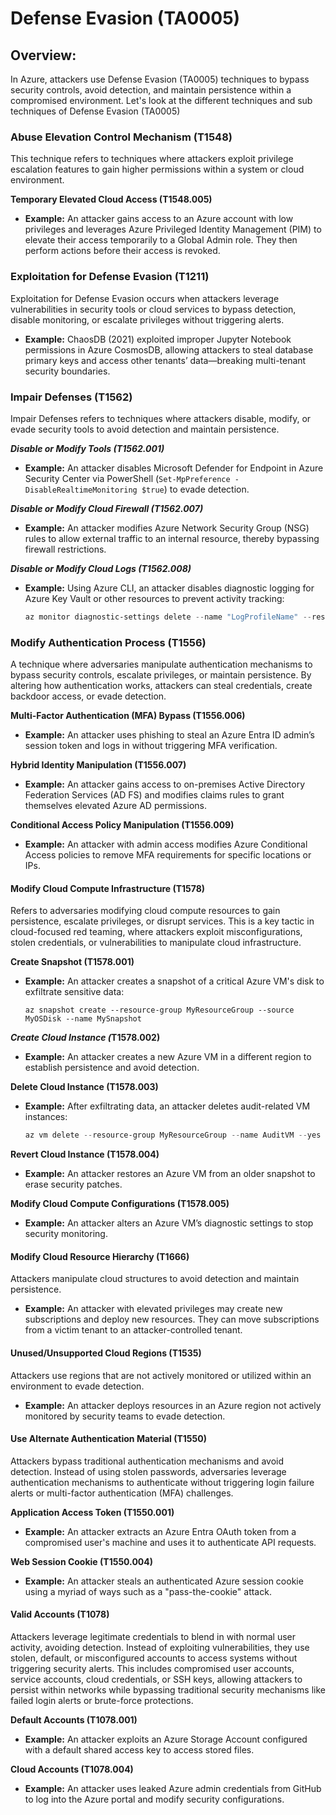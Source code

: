 # Defense Evasion (TA0005)

## **Overview:**

In Azure, attackers use Defense Evasion (TA0005) techniques to bypass security controls, avoid detection, and maintain persistence within a compromised environment. Let's look at the different techniques and sub techniques of Defense Evasion (TA0005)

### **Abuse Elevation Control Mechanism (T1548)**

This technique refers to techniques where attackers exploit privilege escalation features to gain higher permissions within a system or cloud environment.

**Temporary Elevated Cloud Access (T1548.005)**

* **Example:** An attacker gains access to an Azure account with low privileges and leverages Azure Privileged Identity Management (PIM) to elevate their access temporarily to a Global Admin role. They then perform actions before their access is revoked.

### **Exploitation for Defense Evasion (**&#x54;1211)

Exploitation for Defense Evasion occurs when attackers leverage vulnerabilities in security tools or cloud services to bypass detection, disable monitoring, or escalate privileges without triggering alerts.

* **Example:** ChaosDB (2021) exploited improper Jupyter Notebook permissions in Azure CosmosDB, allowing attackers to steal database primary keys and access other tenants’ data—breaking multi-tenant security boundaries.

### **Impair Defenses (T1562)**

Impair Defenses refers to techniques where attackers disable, modify, or evade security tools to avoid detection and maintain persistence.&#x20;

_**Disable or Modify Tools (T1562.001)**_

* **Example:** An attacker disables Microsoft Defender for Endpoint in Azure Security Center via PowerShell (`Set-MpPreference -DisableRealtimeMonitoring $true`) to evade detection.

_**Disable or Modify Cloud Firewall (T1562.007)**_

* **Example:** An attacker modifies Azure Network Security Group (NSG) rules to allow external traffic to an internal resource, thereby bypassing firewall restrictions.

_**Disable or Modify Cloud Logs (T1562.008)**_

*   **Example:** Using Azure CLI, an attacker disables diagnostic logging for Azure Key Vault or other resources to prevent activity tracking:

    ```powershell
    az monitor diagnostic-settings delete --name "LogProfileName" --resource-group "ResourceGroupName"
    ```

### **Modify Authentication Process (T1556)**

A technique where adversaries manipulate authentication mechanisms to bypass security controls, escalate privileges, or maintain persistence. By altering how authentication works, attackers can steal credentials, create backdoor access, or evade detection.

**Multi-Factor Authentication (MFA) Bypass (T1556.006)**

* **Example:** An attacker uses phishing to steal an Azure Entra ID admin’s session token and logs in without triggering MFA verification.

**Hybrid Identity Manipulation (T1556.007)**

* **Example:** An attacker gains access to on-premises Active Directory Federation Services (AD FS) and modifies claims rules to grant themselves elevated Azure AD permissions.

**Conditional Access Policy Manipulation (T1556.009)**

* **Example:** An attacker with admin access modifies Azure Conditional Access policies to remove MFA requirements for specific locations or IPs.

#### **Modify Cloud Compute Infrastructure (T1578)**

Refers to adversaries modifying cloud compute resources to gain persistence, escalate privileges, or disrupt services. This is a key tactic in cloud-focused red teaming, where attackers exploit misconfigurations, stolen credentials, or vulnerabilities to manipulate cloud infrastructure.

**Create Snapshot (T1578.001)**

*   **Example:** An attacker creates a snapshot of a critical Azure VM's disk to exfiltrate sensitive data:

    ```
    az snapshot create --resource-group MyResourceGroup --source MyOSDisk --name MySnapshot
    ```

_**Create Cloud Instance (**_**T1578.002)**

* **Example:** An attacker creates a new Azure VM in a different region to establish persistence and avoid detection.

**Delete Cloud Instance (T1578.003)**

*   **Example:** After exfiltrating data, an attacker deletes audit-related VM instances:

    ```powershell
    az vm delete --resource-group MyResourceGroup --name AuditVM --yes
    ```

**Revert Cloud Instance (T1578.004)**

* **Example:** An attacker restores an Azure VM from an older snapshot to erase security patches.

**Modify Cloud Compute Configurations (T1578.005)**

* **Example:** An attacker alters an Azure VM’s diagnostic settings to stop security monitoring.

#### **Modify Cloud Resource Hierarchy (**&#x54;1666)

Attackers manipulate cloud structures to avoid detection and maintain persistence.&#x20;

* **Example:** An attacker with elevated privileges may create new subscriptions and deploy new resources. They can move subscriptions from a victim tenant to an attacker-controlled tenant.

#### **Unused/Unsupported Cloud Regions (T1535)**

Attackers use regions that are not actively monitored or utilized within an environment to evade detection.

* **Example:** An attacker deploys resources in an Azure region not actively monitored by security teams to evade detection.

#### **Use Alternate Authentication Material (T1550)**

Attackers bypass traditional authentication mechanisms and avoid detection. Instead of using stolen passwords, adversaries leverage authentication mechanisms to authenticate without triggering login failure alerts or multi-factor authentication (MFA) challenges.

**Application Access Token (T1550.001)**

* **Example:** An attacker extracts an Azure Entra OAuth token from a compromised user's machine and uses it to authenticate API requests.

**Web Session Cookie (T1550.004)**

* **Example:** An attacker steals an authenticated Azure session cookie using a myriad of ways such as a "pass-the-cookie" attack.

#### **Valid Accounts (T1078)**

Attackers leverage legitimate credentials to blend in with normal user activity, avoiding detection. Instead of exploiting vulnerabilities, they use stolen, default, or misconfigured accounts to access systems without triggering security alerts. This includes compromised user accounts, service accounts, cloud credentials, or SSH keys, allowing attackers to persist within networks while bypassing traditional security mechanisms like failed login alerts or brute-force protections.

**Default Accounts (T1078.001)**

* **Example:** An attacker exploits an Azure Storage Account configured with a default shared access key to access stored files.

**Cloud Accounts (T1078.004)**

* **Example:** An attacker uses leaked Azure admin credentials from GitHub to log into the Azure portal and modify security configurations.
